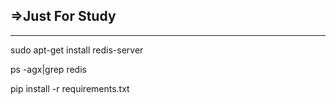 ## =>Just For Study
***
sudo apt-get install redis-server

ps -agx|grep redis

pip install -r requirements.txt


